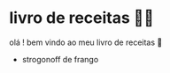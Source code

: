# livro de receitas :man_cook:

olá ! bem vindo ao meu livro de receitas :wave:

* strogonoff de frango

